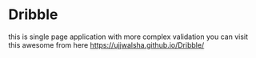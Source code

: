 # Dribble
this is single page application with more complex validation
you can visit this awesome from here https://ujjwalsha.github.io/Dribble/
